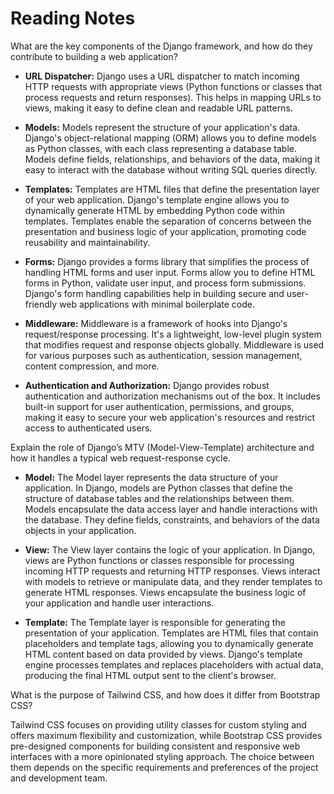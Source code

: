 # Reading Notes

What are the key components of the Django framework, and how do they contribute to building a web application?

* **URL Dispatcher:** Django uses a URL dispatcher to match incoming HTTP requests with appropriate views (Python functions or classes that process requests and return responses). This helps in mapping URLs to views, making it easy to define clean and readable URL patterns.

* **Models:** Models represent the structure of your application's data. Django's object-relational mapping (ORM) allows you to define models as Python classes, with each class representing a database table. Models define fields, relationships, and behaviors of the data, making it easy to interact with the database without writing SQL queries directly.

* **Templates:** Templates are HTML files that define the presentation layer of your web application. Django's template engine allows you to dynamically generate HTML by embedding Python code within templates. Templates enable the separation of concerns between the presentation and business logic of your application, promoting code reusability and maintainability.

* **Forms:** Django provides a forms library that simplifies the process of handling HTML forms and user input. Forms allow you to define HTML forms in Python, validate user input, and process form submissions. Django's form handling capabilities help in building secure and user-friendly web applications with minimal boilerplate code.

* **Middleware:** Middleware is a framework of hooks into Django's request/response processing. It's a lightweight, low-level plugin system that modifies request and response objects globally. Middleware is used for various purposes such as authentication, session management, content compression, and more.

* **Authentication and Authorization:** Django provides robust authentication and authorization mechanisms out of the box. It includes built-in support for user authentication, permissions, and groups, making it easy to secure your web application's resources and restrict access to authenticated users.


Explain the role of Django’s MTV (Model-View-Template) architecture and how it handles a typical web request-response cycle.

* **Model:** The Model layer represents the data structure of your application. In Django, models are Python classes that define the structure of database tables and the relationships between them. Models encapsulate the data access layer and handle interactions with the database. They define fields, constraints, and behaviors of the data objects in your application.

* **View:** The View layer contains the logic of your application. In Django, views are Python functions or classes responsible for processing incoming HTTP requests and returning HTTP responses. Views interact with models to retrieve or manipulate data, and they render templates to generate HTML responses. Views encapsulate the business logic of your application and handle user interactions.

* **Template:** The Template layer is responsible for generating the presentation of your application. Templates are HTML files that contain placeholders and template tags, allowing you to dynamically generate HTML content based on data provided by views. Django's template engine processes templates and replaces placeholders with actual data, producing the final HTML output sent to the client's browser.

What is the purpose of Tailwind CSS, and how does it differ from Bootstrap CSS?

Tailwind CSS focuses on providing utility classes for custom styling and offers maximum flexibility and customization, while Bootstrap CSS provides pre-designed components for building consistent and responsive web interfaces with a more opinionated styling approach. The choice between them depends on the specific requirements and preferences of the project and development team.